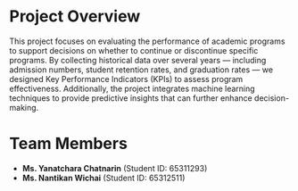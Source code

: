 # Project Overview  
This project focuses on evaluating the performance of academic programs to support decisions on whether to continue or discontinue specific programs. By collecting historical data over several years — including admission numbers, student retention rates, and graduation rates — we designed Key Performance Indicators (KPIs) to assess program effectiveness. Additionally, the project integrates machine learning techniques to provide predictive insights that can further enhance decision-making.

# Team Members  
- **Ms. Yanatchara Chatnarin** (Student ID: 65311293)  
- **Ms. Nantikan Wichai** (Student ID: 65312511)

